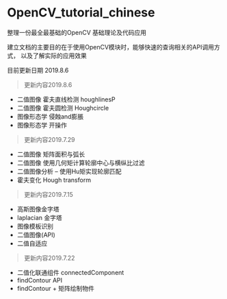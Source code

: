 # OpenCV_tutorial_chinese

整理一份最全最基础的OpenCV 基础理论及代码应用

建立文档的主要目的在于使用OpenCV模块时，能够快速的查询相关的API调用方式， 以及了解实际的应用效果



目前更新日期 2019.8.6
>更新内容2019.8.6
- 二值图像 霍夫直线检测 houghlinesP
- 二值图像 霍夫圆检测 Houghcircle
- 图像形态学 侵蝕and膨脹
- 图像形态学 开操作	

>更新内容2019.7.29
- 二值图像 矩阵面积与弧长
- 二值图像 使用几何矩计算轮廓中心与横纵比过滤
- 二值图像分析 – 使用Hu矩实现轮廓匹配
- 霍夫变化 Hough transform

>更新内容2019.7.15
- 高斯图像金字塔
- laplacian 金字塔
- 图像模板识别
- 二值图像(API)
- 二值自适应

>更新内容2019.7.22
- 二值化联通组件 connectedComponent
- findContour API
- findContour + 矩阵绘制物件
